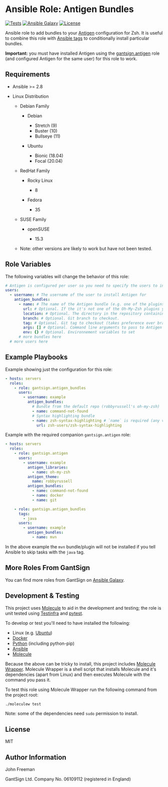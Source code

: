 Ansible Role: Antigen Bundles
=============================

[![Tests](https://github.com/gantsign/ansible_role_antigen_bundles/workflows/Tests/badge.svg)](https://github.com/gantsign/ansible_role_antigen_bundles/actions?query=workflow%3ATests)
[![Ansible Galaxy](https://img.shields.io/badge/ansible--galaxy-gantsign.antigen__bundles-blue.svg)](https://galaxy.ansible.com/gantsign/antigen_bundles)
[![License](https://img.shields.io/badge/license-MIT-blue.svg)](https://raw.githubusercontent.com/gantsign/ansible_role_antigen_bundles/master/LICENSE)

Ansible role to add bundles to your [Antigen](http://antigen.sharats.me/)
configuration for Zsh. It is useful to combine this role with
[Ansible tags](https://docs.ansible.com/ansible/latest/user_guide/playbooks_tags.html)
to conditionally install particular bundles.

**Important:** you must have installed Antigen using the
[gantsign.antigen](https://galaxy.ansible.com/gantsign/antigen) role (and
configured Antigen for the same user) for this role to work.

Requirements
------------

* Ansible >= 2.8

* Linux Distribution

    * Debian Family

        * Debian

            * Stretch (9)
            * Buster (10)
            * Bullseye (11)

        * Ubuntu

            * Bionic (18.04)
            * Focal (20.04)

    * RedHat Family

        * Rocky Linux

            * 8

        * Fedora

            * 35

    * SUSE Family

        * openSUSE

            * 15.3

    * Note: other versions are likely to work but have not been tested.

Role Variables
--------------

The following variables will change the behavior of this role:

```yaml
# Antigen is configured per user so you need to specify the users to install it for
users:
  - username: # The username of the user to install Antigen for
    antigen_bundles:
      - name: # The name of the Antigen bundle (e.g. one of the plugins that come with Oh-My-Zsh)
        url: # Optional. If the it's not one of the Oh-My-Zsh plugins you must specify the URL (use owner/repo shorthand for GitHub)
        location: # Optional. The directory in the repository containing the plugin
        branch: # Optional. Git branch to checkout.
        tag: # Optional. Git tag to checkout (takes preference over branch)
        args: [] # Optional. Command line arguments to pass to Antigen
        env: {} # Optional. Environnement variables to set
      # more bundles here
  # more users here
```

Example Playbooks
-----------------

Example showing just the configuration for this role:

```yaml
- hosts: servers
  roles:
    - role: gantsign.antigen_bundles
      users:
        - username: example
          antigen_bundles:
            # Bundle from the default repo (robbyrussell's oh-my-zsh)
            - name: command-not-found
            # Syntax highlighting bundle
            - name: zsh-syntax-highlighting # `name` is required (any valid file name will do so long as it's unique for the bundles)
              url: zsh-users/zsh-syntax-highlighting
```

Example with the required companion `gantsign.antigen` role:

```yaml
- hosts: servers
  roles:
    - role: gantsign.antigen
      users:
        - username: example
          antigen_libraries:
            - name: oh-my-zsh
          antigen_theme:
            name: robbyrussell
          antigen_bundles:
            - name: command-not-found
            - name: docker
            - name: git

    - role: gantsign.antigen_bundles
      tags:
        - java
      users:
        - username: example
          antigen_bundles:
            - name: mvn
```

In the above example the `mvn` bundle/plugin will not be installed if you tell
Ansible to skip tasks with the `java` tag.

More Roles From GantSign
------------------------

You can find more roles from GantSign on
[Ansible Galaxy](https://galaxy.ansible.com/gantsign).

Development & Testing
---------------------

This project uses [Molecule](http://molecule.readthedocs.io/) to aid in the
development and testing; the role is unit tested using
[Testinfra](http://testinfra.readthedocs.io/) and
[pytest](http://docs.pytest.org/).

To develop or test you'll need to have installed the following:

* Linux (e.g. [Ubuntu](http://www.ubuntu.com/))
* [Docker](https://www.docker.com/)
* [Python](https://www.python.org/) (including python-pip)
* [Ansible](https://www.ansible.com/)
* [Molecule](http://molecule.readthedocs.io/)

Because the above can be tricky to install, this project includes
[Molecule Wrapper](https://github.com/gantsign/molecule-wrapper). Molecule
Wrapper is a shell script that installs Molecule and it's dependencies (apart
from Linux) and then executes Molecule with the command you pass it.

To test this role using Molecule Wrapper run the following command from the
project root:

```bash
./moleculew test
```

Note: some of the dependencies need `sudo` permission to install.

License
-------

MIT

Author Information
------------------

John Freeman

GantSign Ltd.
Company No. 06109112 (registered in England)

